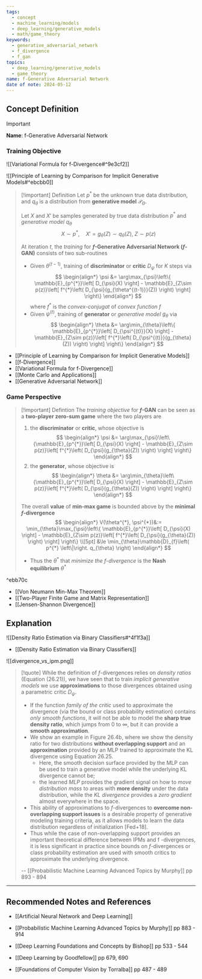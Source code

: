 ```yaml
---
tags:
  - concept
  - machine_learning/models
  - deep_learning/generative_models
  - math/game_theory
keywords:
  - generative_adversarial_network
  - f_divergence
  - f_gan
topics:
  - deep_learning/generative_models
  - game_theory
name: f-Generative Adversarial Network
date of note: 2024-05-12
---
```


## Concept Definition

>[!important]
>**Name**: f-Generative Adversarial Network

### Training Objective

![[Variational Formula for f-Divergence#^9e3cf2]]

![[Principle of Learning by Comparison for Implicit Generative Models#^ebcbb0]]

>[!important] Definition
>Let $p^{*}$ be the unknown true data distribution, and $q_{\theta}$ is a distribution from **generative model** $\mathcal{P}_{\Theta}.$
>
>Let $X$ and $X'$ be samples generated by true data distribution $p^{*}$ and *generative model* $q_{\theta}$
>$$
>X\sim p^{*}, \quad X' = g_{\theta}(Z) \sim q_{\theta}(Z),\; Z\sim p(z)
>$$
>
>At iteration $t$, the *training* for **$f$-Generative Adversarial Network ($f$-GAN)** consists of two sub-routines
>- Given $\theta^{(t-1)}$,  training of **discriminator** or **critic** $D_{\psi}$ for $K$ steps via 
>$$
>\begin{align*}
>\psi &= \arg\max_{\psi}\left\{ \mathbb{E}_{p^{*}}\left[ D_{\psi}(X)   \right] -  \mathbb{E}_{Z\sim p(z)}\left[ f^{*}\left( D_{\psi}(g_{\theta^{(t-1)}}(Z)) \right) \right]  \right\} 
> \end{align*}
>$$ 
>where $f^{*}$ is the *convex-conjugat* of *convex function* $f$
>- Given $\psi^{(t)}$,  training of **generator** or *generative model* $g_{\theta}$ via 
>$$
>\begin{align*}
>\theta &= \arg\min_{\theta}\left\{ \mathbb{E}_{p^{*}}\left[ D_{\psi^{(t)}}(X)   \right] -  \mathbb{E}_{Z\sim p(z)}\left[ f^{*}\left( D_{\psi^{(t)}}(g_{\theta}(Z)) \right) \right]  \right\}
> \end{align*}
>$$
>

- [[Principle of Learning by Comparison for Implicit Generative Models]]
- [[f-Divergence]]
- [[Variational Formula for f-Divergence]]
- [[Monte Carlo and Applications]]
- [[Generative Adversarial Network]]

### Game Perspective

>[!important] Defintion
>The *training objective* for **$f$-GAN** can be seen as a **two-player zero-sum game** where the two players are
>1. the **discriminator** or **critic**, whose objective is 
>$$
>\begin{align*}
>\psi &= \arg\max_{\psi}\left\{\mathbb{E}_{p^{*}}\left[ D_{\psi}(X)   \right] -  \mathbb{E}_{Z\sim p(z)}\left[ f^{*}\left( D_{\psi}(g_{\theta}(Z)) \right) \right]    \right\} 
> \end{align*}
>$$
>2. the **generator**, whose objective is 
>$$
>\begin{align*}
>\theta &= \arg\min_{\theta}\left\{\mathbb{E}_{p^{*}}\left[ D_{\psi}(X)   \right] -  \mathbb{E}_{Z\sim p(z)}\left[ f^{*}\left( D_{\psi}(g_{\theta}(Z)) \right) \right]   \right\} 
> \end{align*}
>$$
>
>The overall **value** of **min-max game** is bounded above by the **minimal $f$-divergence**
>$$
>\begin{align*}
>V(\theta^{*}, \psi^{*})&:= \min_{\theta}\max_{\psi}\left\{ \mathbb{E}_{p^{*}}\left[ D_{\psi}(X)   \right] -  \mathbb{E}_{Z\sim p(z)}\left[ f^{*}\left( D_{\psi}(g_{\theta}(Z)) \right) \right]  \right\} \\[5pt]
>&\le \min_{\theta}\mathbb{D}_{f}\left( p^{*} \left\|\right. q_{\theta} \right) 
> \end{align*}
>$$
>- Thus the $\theta^{*}$ that *minimize the $f$-divergence* is the **Nash equilibrium** $\theta^{*}$

^ebb70c

- [[Von Neumann Min-Max Theorem]]
- [[Two-Player Finite Game and Matrix Representation]]
- [[Jensen-Shannon Divergence]]

## Explanation

![[Density Ratio Estimation via Binary Classifiers#^4f1f3a]]

- [[Density Ratio Estimation via Binary Classifiers]]

![[divergence_vs_ipm.png]]

>[!quote]
>While the definition of $f$-divergences relies on *density ratios* (Equation (26.21)), we have seen that to train *implicit generative models* we use **approximations** to those divergences obtained using a parametric critic $D_{\psi}.$ 
>
>- If the function *family of the critic* used to approximate the divergence (via the bound or class probability estimation) contains *only smooth functions*, it will not be able to model the **sharp true density ratio**, which jumps from $0$ to $\infty$, but it can provide a **smooth approximation**. 
>- We show an example in Figure 26.4b, where we show the density ratio for two distributions **without overlapping support** and an **approximation** provided by an MLP trained to approximate the KL divergence using Equation 26.25. 
>	- Here, the smooth decision surface provided by the MLP can be used to train a generative model while the underlying KL divergence cannot be; 
>	- the learned *MLP* provides the gradient signal on how to *move distribution mass* to areas with **more density** under the data distribution, while the *KL divergence* provides a *zero gradient* almost everywhere in the space. 
>- This ability of approximations to $f$-divergences to **overcome non-overlapping support issues** is a desirable property of generative modeling training criteria, as it allows models to learn the data distribution regardless of initialization [Fed+18]. 
>- Thus while the case of non-overlapping support provides an important theoretical difference between IPMs and f -divergences, it is less significant in practice since bounds on $f$-divergences or class probability estimation are used with smooth critics to approximate the underlying divergence.
>
>-- [[Probabilistic Machine Learning Advanced Topics by Murphy]] pp 893 - 894




-----------
##  Recommended Notes and References



- [[Artificial Neural Network and Deep Learning]]


- [[Probabilistic Machine Learning Advanced Topics by Murphy]] pp 883 - 914
- [[Deep Learning Foundations and Concepts by Bishop]] pp 533 - 544
- [[Deep Learning by Goodfellow]] pp 679, 690
- [[Foundations of Computer Vision by Torralba]] pp 487 - 489